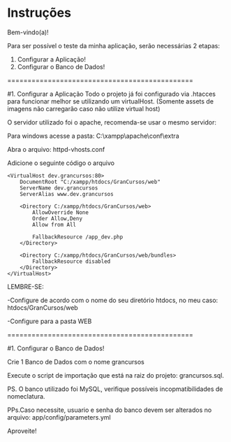 Instruções
========================

Bem-vindo(a)!

Para ser possível o teste da minha aplicação, 
serão necessárias 2 etapas:

1. Configurar a Aplicação!
2. Configurar o Banco de Dados!

==============================================

#1. Configurar a Aplicação
Todo o projeto já foi configurado via .htacces 
para funcionar melhor se utilizando um virtualHost.
(Somente assets de imagens não carregarão caso não utilize virtual host)

O servidor utilizado foi o apache, recomenda-se usar o 
mesmo servidor:

Para windows acesse a pasta: 
C:\xampp\apache\conf\extra

Abra o arquivo: httpd-vhosts.conf

Adicione o seguinte código o arquivo

```
<VirtualHost dev.grancursos:80>
    DocumentRoot "C:/xampp/htdocs/GranCursos/web"
    ServerName dev.grancursos
    ServerAlias www.dev.grancursos

    <Directory C:/xampp/htdocs/GranCursos/web>
        AllowOverride None
        Order Allow,Deny
        Allow from All

        FallbackResource /app_dev.php
    </Directory>

    <Directory C:/xampp/htdocs/GranCursos/web/bundles>
        FallbackResource disabled
    </Directory>
</VirtualHost>
```
LEMBRE-SE:

-Configure de acordo com o nome do seu diretório htdocs,
no meu caso: htdocs/GranCursos/web

-Configure para a pasta WEB

==============================================

#1. Configurar o Banco de Dados!

Crie 1 Banco de Dados com o nome grancursos

Execute o script de importação que está na raiz do projeto: grancursos.sql.

PS. O banco utilizado foi MySQL, verifique possíveis incopmatibilidades de nomeclatura.

PPs.Caso necessite, usuario e senha do banco devem ser alterados no arquivo: app/config/parameters.yml

 
Aproveite!
